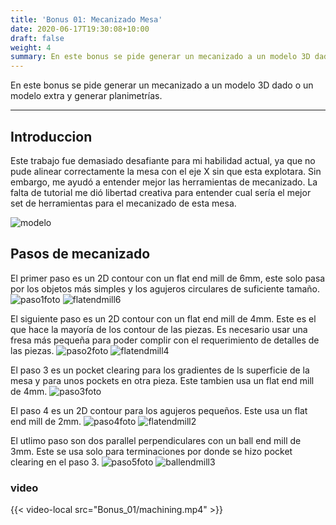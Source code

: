 ```yaml
---
title: 'Bonus 01: Mecanizado Mesa'
date: 2020-06-17T19:30:08+10:00
draft: false
weight: 4
summary: En este bonus se pide generar un mecanizado a un modelo 3D dado o un modelo extra y generar planimetrías.
---
```


En este bonus se pide generar un mecanizado a un modelo 3D dado o un modelo extra y generar planimetrías.

---

## Introduccion

Este trabajo fue demasiado desafiante para mi habilidad actual, ya que no pude alinear correctamente la mesa con el eje X sin que esta explotara. Sin embargo, me ayudó a entender mejor las herramientas de mecanizado. La falta de tutorial me dió libertad creativa para entender cual sería el mejor set de herramientas para el mecanizado de esta mesa.

![modelo](/img/Bonus_01/modelo.png)

## Pasos de mecanizado

El primer paso es un 2D contour con un flat end mill de 6mm, este solo pasa por los objetos más simples y los agujeros circulares de suficiente tamaño.
![paso1foto](/img/Bonus_01/paso1foto.png)
![flatendmill6](/img/Bonus_01/flatendmill6.png)

El siguiente paso es un 2D contour con un flat end mill de 4mm. Este es el que hace la mayoría de los contour de las piezas. Es necesario usar una fresa más pequeña para poder complir con el requerimiento de detalles de las piezas.
![paso2foto](/img/Bonus_01/paso2foto.png)
![flatendmill4](/img/Bonus_01/flatendmill4.png)

El paso 3 es un pocket clearing para los gradientes de ls superficie de la mesa y para unos pockets en otra pieza. Este tambien usa un flat end mill de 4mm.
![paso3foto](/img/Bonus_01/paso3foto.png)

El paso 4 es un 2D contour para los agujeros pequeños. Este usa un flat end mill de 2mm.
![paso4foto](/img/Bonus_01/paso4foto.png)
![flatendmill2](/img/Bonus_01/flatendmill2.png)

El utlimo paso son dos parallel perpendiculares con un ball end mill de 3mm. Este se usa solo para terminaciones por donde se hizo pocket clearing en el paso 3.
![paso5foto](/img/Bonus_01/paso5foto.png)
![ballendmill3](/img/Bonus_01/ballendmill3.png)

### video

{{< video-local src="Bonus_01/machining.mp4" >}}